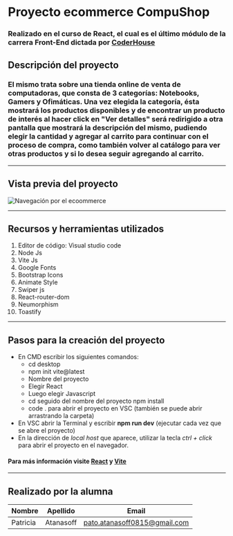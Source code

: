 # Proyecto ecommerce CompuShop

### Realizado en el curso de React, el cual es el último módulo de la carrera Front-End dictada por [CoderHouse](https://www.coderhouse.com)

## Descripción del proyecto

### El mismo trata sobre una tienda online de venta de computadoras, que consta de 3 categorías: Notebooks, Gamers y Ofimáticas. Una vez elegida la categoría, ésta mostrará los productos disponibles y de encontrar un producto de interés al hacer click en "Ver detalles" será redirigido a otra pantalla que mostrará la descripción del mismo, pudiendo elegir la cantidad y agregar al carrito para continuar con el proceso de compra, como también volver al catálogo para ver otras productos y si lo desea seguir agregando al carrito.
---

## Vista previa del proyecto

![Navegación por el ecoommerce](./src/assets/navegacion.gif)

---
## Recursos y herramientas utilizados

1. Editor de código: Visual studio code
1. Node Js
1. Vite Js
1. Google Fonts
1. Bootstrap Icons 
1. Animate Style
1. Swiper js
1. React-router-dom
1. Neumorphism
1. Toastify
---
## Pasos para la creación del proyecto

* En CMD escribir los siguientes comandos:
    - cd desktop
    - npm init vite@latest
    - Nombre del proyecto
    - Elegir React
    - Luego elegir Javascript
    - cd seguido del nombre del proyecto
    npm install
    - code . para abrir el proyecto en VSC (también se puede abrir arrastrando la carpeta)
 * En VSC abrir la Terminal y escribir **npm run dev** (ejecutar cada vez que se abre el proyecto)
 * En la dirección de _local host_ que aparece, utilizar la tecla _ctrl + click_ para abrir el proyecto en el navegador.

 #### Para más información visite [React](https://es.reactjs.org/) y [Vite](https://vitejs.dev/)

 ---
 ## Realizado por la alumna

 | Nombre | Apellido | Email |
 |--------|----------|---|
 | Patricia | Atanasoff | pato.atanasoff0815@gmail.com












